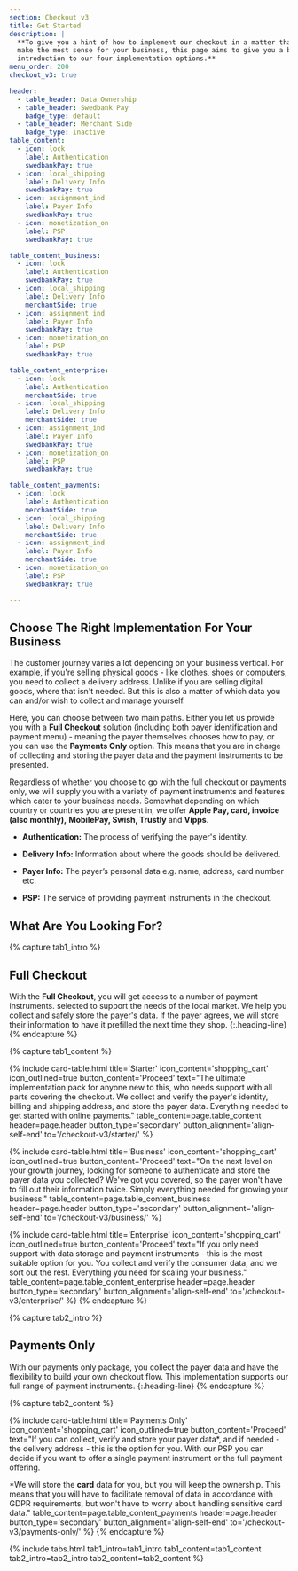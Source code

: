 ```yaml
---
section: Checkout v3
title: Get Started
description: |
  **To give you a hint of how to implement our checkout in a matter that will
  make the most sense for your business, this page aims to give you a brief
  introduction to our four implementation options.**
menu_order: 200
checkout_v3: true

header:
  - table_header: Data Ownership
  - table_header: Swedbank Pay
    badge_type: default
  - table_header: Merchant Side
    badge_type: inactive
table_content:
  - icon: lock
    label: Authentication
    swedbankPay: true
  - icon: local_shipping
    label: Delivery Info
    swedbankPay: true
  - icon: assignment_ind
    label: Payer Info
    swedbankPay: true
  - icon: monetization_on
    label: PSP
    swedbankPay: true

table_content_business:
  - icon: lock
    label: Authentication
    swedbankPay: true
  - icon: local_shipping
    label: Delivery Info
    merchantSide: true
  - icon: assignment_ind
    label: Payer Info
    swedbankPay: true
  - icon: monetization_on
    label: PSP
    swedbankPay: true

table_content_enterprise:
  - icon: lock
    label: Authentication
    merchantSide: true
  - icon: local_shipping
    label: Delivery Info
    merchantSide: true
  - icon: assignment_ind
    label: Payer Info
    swedbankPay: true
  - icon: monetization_on
    label: PSP
    swedbankPay: true

table_content_payments:
  - icon: lock
    label: Authentication
    merchantSide: true
  - icon: local_shipping
    label: Delivery Info
    merchantSide: true
  - icon: assignment_ind
    label: Payer Info
    merchantSide: true
  - icon: monetization_on
    label: PSP
    swedbankPay: true

---
```


## Choose The Right Implementation For Your Business

The customer journey varies a lot depending on your business vertical. For
example, if you're selling physical goods - like clothes, shoes or computers,
you need to collect a delivery address. Unlike if you are selling digital goods,
where that isn't needed. But this is also a matter of which data you can and/or
wish to collect and manage yourself.

Here, you can choose between two main paths. Either you let us provide you with
a **Full Checkout** solution (including both payer identification and payment
menu) - meaning the payer themselves chooses how to pay, or you can use the
**Payments Only** option. This means that you are in charge of collecting and
storing the payer data and the payment instruments to be presented.

Regardless of whether you choose to go with the full checkout or payments only,
we will supply you with a variety of payment instruments and features which
cater to your business needs. Somewhat depending on which country or countries
you are present in, we offer **Apple Pay, card, invoice (also monthly),**
**MobilePay, Swish, Trustly** and **Vipps**.

-   **Authentication:** The process of verifying the payer's identity.

-   **Delivery Info:** Information about where the goods should be delivered.

-   **Payer Info:** The payer’s personal data e.g. name, address, card number
    etc.

-   **PSP:** The service of providing payment instruments in the checkout.

## What Are You Looking For?

{% capture tab1_intro %}

## Full Checkout

With the **Full Checkout**, you will get access to a number of payment
instruments. selected to support the needs of the local market. We help you
collect and safely store the payer's data. If the payer agrees, we will store
their information to have it prefilled the next time they shop.
{:.heading-line}
{% endcapture %}

{% capture tab1_content %}

{% include card-table.html
  title='Starter'
  icon_content='shopping_cart'
  icon_outlined=true
  button_content='Proceed'
  text="The ultimate implementation pack for anyone new to this, who needs support
  with all parts covering the checkout. We collect and verify the payer's
  identity, billing and shipping address, and store the payer data.
  Everything needed to get started with online payments."
  table_content=page.table_content
  header=page.header
  button_type='secondary'
  button_alignment='align-self-end'
  to='/checkout-v3/starter/'
  %}

{% include card-table.html
  title='Business'
  icon_content='shopping_cart'
  icon_outlined=true
  button_content='Proceed'
  text="On the next level on your growth journey, looking for someone to
  authenticate and store the payer data you collected? We've got you covered, so the
payer won't have to fill out their information twice. Simply
  everything needed for growing your business."
  table_content=page.table_content_business
  header=page.header
  button_type='secondary'
  button_alignment='align-self-end'
  to='/checkout-v3/business/'
%}

{% include card-table.html
  title='Enterprise'
  icon_content='shopping_cart'
  icon_outlined=true
  button_content='Proceed'
  text="If you only need support with data storage and payment instruments - this is
  the most suitable option for you. You collect and verify the consumer data,
  and we sort out the rest. Everything you need for scaling your business."
  table_content=page.table_content_enterprise header=page.header
  button_type='secondary'
  button_alignment='align-self-end'
  to='/checkout-v3/enterprise/'
%}
{% endcapture %}

{% capture tab2_intro %}

## Payments Only

With our payments only package, you collect the payer data and have the
flexibility to build your own checkout flow. This implementation supports our
full range of payment instruments.
{:.heading-line}
{% endcapture %}

{% capture tab2_content %}

{% include card-table.html
  title='Payments Only'
  icon_content='shopping_cart'
  icon_outlined=true
  button_content='Proceed'
  text="If you can collect, verify and store your payer data*, and if needed -
  the delivery address - this is the option for you. With our PSP you can decide
  if you want to offer a single payment instrument or the full payment offering.

  *We will store the **card** data for you, but you will keep the ownership.
   This means that you will have to facilitate removal of data in accordance
   with GDPR requirements, but won't have to worry about handling sensitive card
   data."
  table_content=page.table_content_payments
  header=page.header
  button_type='secondary'
  button_alignment='align-self-end'
  to='/checkout-v3/payments-only/'
%}
{% endcapture %}

{% include tabs.html
  tab1_intro=tab1_intro
  tab1_content=tab1_content
  tab2_intro=tab2_intro
  tab2_content=tab2_content
  %}
